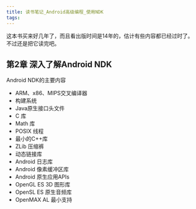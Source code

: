 ```yaml
---
title: 读书笔记_Android高级编程_使用NDK
tags:
---
```


这本书买来好几年了，而且看出版时间是14年的，估计有些内容都已经过时了。不过还是把它读完吧。

## 第2章 深入了解Android NDK

Android NDK的主要内容

+ ARM、x86、MIPS交叉编译器
+ 构建系统
+ Java原生接口头文件
+ C 库
+ Math 库
+ POSIX 线程
+ 最小的C++库
+ ZLib 压缩裤
+ 动态链接库
+ Android 日志库
+ Android 像素缓冲区库
+ Android 原生应用APIs
+ OpenGL ES 3D 图形库
+ OpenSL ES 原生音频库
+ OpenMAX AL 最小支持

